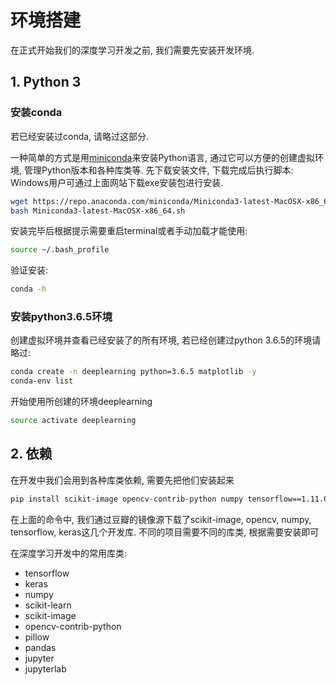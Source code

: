 # 环境搭建

在正式开始我们的深度学习开发之前, 我们需要先安装开发环境. 

## 1. Python 3

### 安装conda

若已经安装过conda, 请略过这部分.

一种简单的方式是用[miniconda](https://docs.conda.io/en/latest/miniconda.html)来安装Python语言, 通过它可以方便的创建虚拟环境, 管理Python版本和各种库类等. 先下载安装文件, 下载完成后执行脚本:
Windows用户可通过上面网站下载exe安装包进行安装.
~~~bash
wget https://repo.anaconda.com/miniconda/Miniconda3-latest-MacOSX-x86_64.sh
bash Miniconda3-latest-MacOSX-x86_64.sh
~~~

安装完毕后根据提示需要重启terminal或者手动加载才能使用: 
~~~bash
source ~/.bash_profile
~~~

验证安装:
~~~bash
conda -h
~~~

### 安装python3.6.5环境

创建虚拟环境并查看已经安装了的所有环境, 若已经创建过python 3.6.5的环境请略过:
~~~bash
conda create -n deeplearning python=3.6.5 matplotlib -y
conda-env list
~~~

开始使用所创建的环境deeplearning
~~~bash
source activate deeplearning
~~~

## 2. 依赖

在开发中我们会用到各种库类依赖, 需要先把他们安装起来
~~~bash
pip install scikit-image opencv-contrib-python numpy tensorflow==1.11.0 keras -i https://pypi.doubanio.com/simple/
~~~

在上面的命令中, 我们通过豆瓣的镜像源下载了scikit-image, opencv, numpy, tensorflow, keras这几个开发库. 不同的项目需要不同的库类, 根据需要安装即可

在深度学习开发中的常用库类:

* tensorflow
* keras
* numpy
* scikit-learn
* scikit-image
* opencv-contrib-python
* pillow
* pandas
* jupyter
* jupyterlab